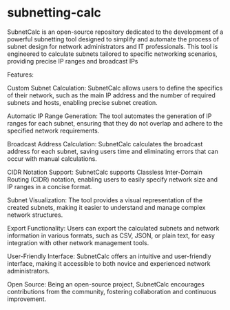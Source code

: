 # subnetting-calc
SubnetCalc is an open-source repository dedicated to the development of a powerful subnetting tool designed to simplify and automate the process of subnet design for network administrators and IT professionals. This tool is engineered to calculate subnets tailored to specific networking scenarios, providing precise IP ranges and broadcast IPs

Features:

Custom Subnet Calculation: SubnetCalc allows users to define the specifics of their network, such as the main IP address and the number of required subnets and hosts, enabling precise subnet creation.

Automatic IP Range Generation: The tool automates the generation of IP ranges for each subnet, ensuring that they do not overlap and adhere to the specified network requirements.

Broadcast Address Calculation: SubnetCalc calculates the broadcast address for each subnet, saving users time and eliminating errors that can occur with manual calculations.

CIDR Notation Support: SubnetCalc supports Classless Inter-Domain Routing (CIDR) notation, enabling users to easily specify network size and IP ranges in a concise format.

Subnet Visualization: The tool provides a visual representation of the created subnets, making it easier to understand and manage complex network structures.

Export Functionality: Users can export the calculated subnets and network information in various formats, such as CSV, JSON, or plain text, for easy integration with other network management tools.

User-Friendly Interface: SubnetCalc offers an intuitive and user-friendly interface, making it accessible to both novice and experienced network administrators.

Open Source: Being an open-source project, SubnetCalc encourages contributions from the community, fostering collaboration and continuous improvement.
